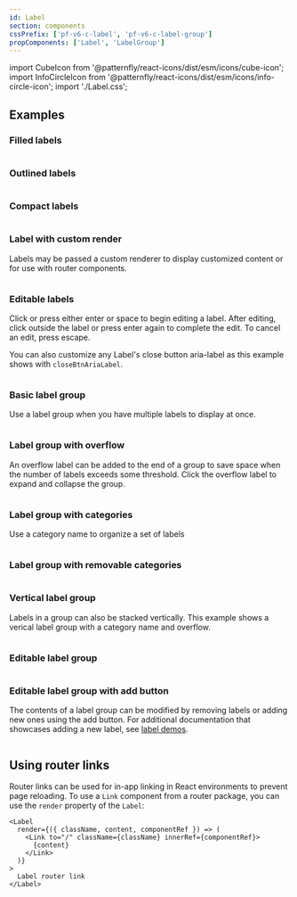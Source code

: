 ```yaml
---
id: Label
section: components
cssPrefix: ['pf-v6-c-label', 'pf-v6-c-label-group']
propComponents: ['Label', 'LabelGroup']
---
```


import CubeIcon from '@patternfly/react-icons/dist/esm/icons/cube-icon';
import InfoCircleIcon from '@patternfly/react-icons/dist/esm/icons/info-circle-icon';
import './Label.css';

## Examples

### Filled labels

```ts file="LabelFilled.tsx"

```

### Outlined labels

```ts file="LabelOutline.tsx"

```

### Compact labels

```ts file="LabelCompact.tsx"

```

### Label with custom render

Labels may be passed a custom renderer to display customized content or for use with router components.

```ts file="LabelRouterLink.tsx"

```

### Editable labels

Click or press either enter or space to begin editing a label. After editing, click outside the label or press enter again to complete the edit. To cancel an edit, press escape.

You can also customize any Label's close button aria-label as this example shows with `closeBtnAriaLabel`.

```ts file="LabelEditable.tsx"

```

### Basic label group

Use a label group when you have multiple labels to display at once.

```ts file="LabelGroupBasic.tsx"

```

### Label group with overflow

An overflow label can be added to the end of a group to save space when the number of labels exceeds some threshold. Click the overflow label to expand and collapse the group.

```ts file="LabelGroupOverflow.tsx"

```

### Label group with categories

Use a category name to organize a set of labels

```ts file="LabelGroupCategory.tsx"

```

### Label group with removable categories

```ts file="LabelGroupCategoryRemovable.tsx"

```

### Vertical label group

Labels in a group can also be stacked vertically. This example shows a verical label group with a category name and overflow.

```ts file="LabelGroupVerticalCategoryOverflowRemovable.tsx"

```

### Editable label group

```ts file="LabelGroupEditableLabels.tsx"

```

### Editable label group with add button

The contents of a label group can be modified by removing labels or adding new ones using the add button. For additional documentation that showcases adding a new label, see [label demos](/components/label/react-demos).

```ts file="LabelGroupEditableAdd.tsx"

```

## Using router links

Router links can be used for in-app linking in React environments to prevent page reloading. To use a `Link` component from a router package, you can use the `render` property of the `Label`:

```nolive
<Label
  render={({ className, content, componentRef }) => (
    <Link to="/" className={className} innerRef={componentRef}>
      {content}
    </Link>
  )}
>
  Label router link
</Label>
```
